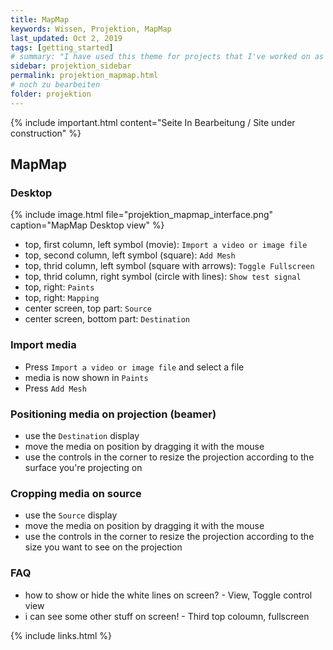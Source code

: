```yaml
---
title: MapMap
keywords: Wissen, Projektion, MapMap
last_updated: Oct 2, 2019
tags: [getting_started]
# summary: "I have used this theme for projects that I've worked on as a professional technical writer."
sidebar: projektion_sidebar
permalink: projektion_mapmap.html
# noch zu bearbeiten
folder: projektion
---
```


{% include important.html content="Seite In Bearbeitung / Site under construction" %}


## MapMap
### Desktop

{% include image.html file="projektion_mapmap_interface.png" caption="MapMap Desktop view" %}
* top, first column, left symbol (movie): `Import a video or image file`
* top, second column, left symbol (square): `Add Mesh`
* top, thrid column, left symbol (square with arrows): `Toggle Fullscreen`
* top, thrid column, right symbol (circle with lines): `Show test signal`
* top, right: `Paints`
* top, right: `Mapping`
* center screen, top part: `Source`
* center screen, bottom part: `Destination`

### Import media
* Press `Import a video or image file` and select a file
* media is now shown in `Paints`
* Press `Add Mesh`

### Positioning media on projection (beamer)
* use the `Destination` display
* move the media on position by dragging it with the mouse
* use the controls in the corner to resize the projection according to the surface you're projecting on

### Cropping media on source
* use the `Source` display
* move the media on position by dragging it with the mouse
* use the controls in the corner to resize the projection according to the size you want to see on the projection

### FAQ
* how to show or hide the white lines on screen? - View, Toggle control view
* i can see some other stuff on screen! - Third top coloumn, fullscreen



{% include links.html %}
